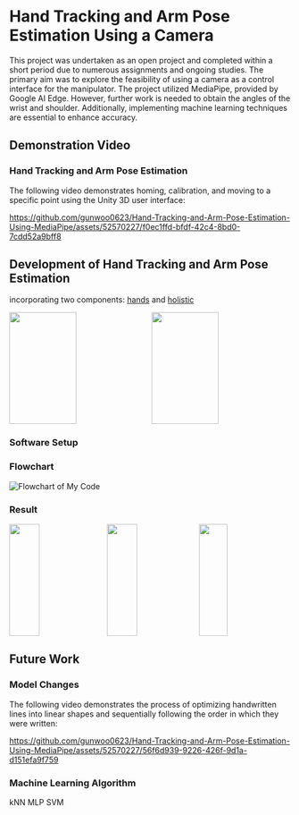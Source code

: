 # Hand Tracking and Arm Pose Estimation Using a Camera

This project was undertaken as an open project and completed within a short period due to numerous assignments and ongoing studies. The primary aim was to explore the feasibility of using a camera as a control interface for the manipulator. The project utilized MediaPipe, provided by Google AI Edge. However, further work is needed to obtain the angles of the wrist and shoulder. Additionally, implementing machine learning techniques are essential to enhance accuracy.

## Demonstration Video

### Hand Tracking and Arm Pose Estimation

The following video demonstrates homing, calibration, and moving to a specific point using the Unity 3D user interface:

https://github.com/gunwoo0623/Hand-Tracking-and-Arm-Pose-Estimation-Using-MediaPipe/assets/52570227/f0ec1ffd-bfdf-42c4-8bd0-7cdd52a9bff8


## Development of Hand Tracking and Arm Pose Estimation

incorporating two components: [hands](https://github.com/google-ai-edge/mediapipe/blob/master/docs/solutions/hands.md) and [holistic](https://github.com/google-ai-edge/mediapipe/blob/master/docs/solutions/holistic.md)

<div class="form-group">
        <div style="height: 200px; width: 500px;">
                <img style="height: 100%; width: 49%; float:left;" src="https://github.com/gunwoo0623/Hand-Tracking-and-Arm-Pose-Estimation-Using-MediaPipe/assets/52570227/6f591d43-b088-45b2-8e83-d26e87cca1a7">
                <img style="height: 100%; width: 49%; float:right;" src="https://github.com/gunwoo0623/Hand-Tracking-and-Arm-Pose-Estimation-Using-MediaPipe/assets/52570227/044cb669-c340-41b1-93a8-1cadfdfe81bb">
        </div>
</div>

### Software Setup



### Flowchart



![Flowchart of My Code](https://github.com/gunwoo0623/Hand-Tracking-and-Arm-Pose-Estimation-Using-MediaPipe/assets/52570227/15f12ae4-d3fb-40cb-8487-08d9401e9bd4)

### Result

<div class="form-group">
        <div style="height: 200px; width: 500px;">
                <img style="height: 100%; width: 33%; float:left;" src="https://github.com/gunwoo0623/Hand-Tracking-and-Arm-Pose-Estimation-Using-MediaPipe/assets/52570227/cc8c46dd-51bd-4176-83ed-b3bbadd25d6f">
                <img style="height: 100%; width: 32%; float:right;" src="https://github.com/gunwoo0623/Hand-Tracking-and-Arm-Pose-Estimation-Using-MediaPipe/assets/52570227/8a7b37e5-83e9-4ce3-af12-9a87c3369d29">
                <img style="height: 100%; width: 33%; float:right;" src="https://github.com/gunwoo0623/Hand-Tracking-and-Arm-Pose-Estimation-Using-MediaPipe/assets/52570227/ca8c33ca-2bb4-417d-b2d6-0c69fd1f22e5">
        </div>
</div>


## Future Work

### Model Changes

The following video demonstrates the process of optimizing handwritten lines into linear shapes and sequentially following the order in which they were written:

https://github.com/gunwoo0623/Hand-Tracking-and-Arm-Pose-Estimation-Using-MediaPipe/assets/52570227/56f6d939-9226-426f-9d1a-d151efa9f759

### Machine Learning Algorithm

kNN MLP SVM
